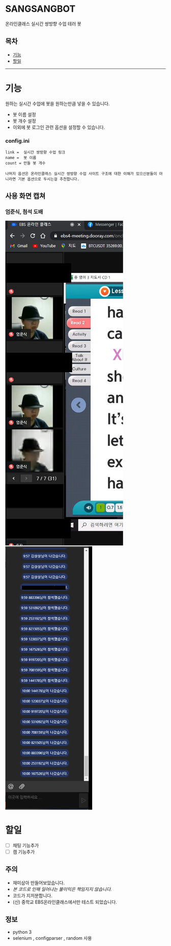 # SANGSANGBOT
온라인클래스 실시간 쌍방향 수업 테러 봇

## 목차

- [기능](#기능)
- [할일](#할일)

----

# 기능

원하는 실시간 수업에 봇을 원하는만큼 넣을 수 있습니다.

- 봇 이름 설정
- 봇 개수 설정
- 이외에 봇 로그인 관련 옵션을 설정할 수 있습니다.

### config.ini
	link =  실시간 쌍방향 수업 링크
	name =  봇 이름
	count = 만들 봇 개수
  
	나머지 옵션은 온라인클래스 실시간 쌍방향 수업 사이트 구조에 대한 이해가 있으신분들이 아니라면 기본 옵션으로 두시는걸 추천합니다.
	
## 사용 화면 캡쳐

### 엄준식, 첨석 도배
![preview](엄준식.PNG) ![preview](참석%20도배.png)

# 할일

- [ ] 채팅 기능추가
- [ ] 캠 기능추가

## 주의

- 재미삼아 만들어보았습니다.
- *본 코드로 인해 일어나는 불이익은 책임지지 않습니다.*
- 코드가 지저분합니다.
- (신) 중학교 EBS온라인클래스에서만 테스트 되었습니다.

## 정보

- python 3
- selenium , configparser , random 사용
